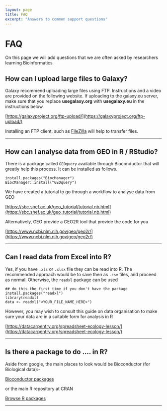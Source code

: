 ```yaml
---
layout: page
title: FAQ
excerpt: "Answers to common support questions"
---
```


# FAQ

On this page we will add questions that we are often asked by researchers learning Bioinformatics

## How can I upload large files to Galaxy?

Galaxy recommend uploading large files using FTP. Instructions and a video are provided on the following website. If uploading to the galaxy.eu server, make sure that you replace **usegalaxy.org** with **usegalaxy.eu** in the instructions below.

[https://galaxyproject.org/ftp-upload/](https://galaxyproject.org/ftp-upload/)

Installing an FTP client, such as [FileZilla](https://filezilla-project.org/) will help to transfer files.

------

## How can I analyse data from GEO in R / RStudio?

There is a package called `GEOquery` available through Bioconductor that will greatly help this process. It can be installed as follows.

```
install.packages("BiocManager")
BiocManager::install("GEOquery")
```

We have created a tutorial to go through a workflow to analyse data from GEO

[https://sbc.shef.ac.uk/geo_tutorial/tutorial.nb.html](https://sbc.shef.ac.uk/geo_tutorial/tutorial.nb.html)

Alternatively, GEO provide a GEO2R tool that provide the code for you

[https://www.ncbi.nlm.nih.gov/geo/geo2r/](https://www.ncbi.nlm.nih.gov/geo/geo2r/)

------

## Can I read data from Excel into R?

Yes, if you have `.xls` or `.xlsx` file they can be read into R. The recommended approach would be to save then as `.csv` files, and proceed as normal. Otherwise, the `readxl` package can be used

```
## do this the first time if you don't have the package
install.packages("readxl")
library(readxl)
data <- readxl("<YOUR_FILE_NAME_HERE>")
```

However, you may wish to consult this guide on data organisation to make sure your data are in a suitable form for analysis in R

[https://datacarpentry.org/spreadsheet-ecology-lesson/](https://datacarpentry.org/spreadsheet-ecology-lesson/)

------

## Is there a package to do .... in R?

Aside from google, the main places to look would be Bioconductor (for Biological data):-


[Bioconductor packages](http://bioconductor.org/packages/release/BiocViews.html#___Software)

or the main R repository at CRAN

[Browse R packages](https://www.r-pkg.org/)

------

